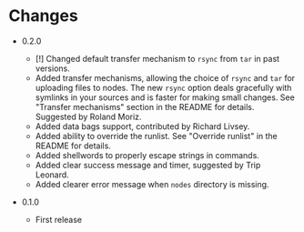 Changes
=======

* 0.2.0
    * [!] Changed default transfer mechanism to `rsync` from `tar` in past versions.
    * Added transfer mechanisms, allowing the choice of `rsync` and `tar` for uploading files to nodes. The new `rsync` option deals gracefully with symlinks in your sources and is faster for making small changes. See "Transfer mechanisms" section in the README for details. Suggested by Roland Moriz.
    * Added data bags support, contributed by Richard Livsey.
    * Added ability to override the runlist. See "Override runlist" in the README for details.
    * Added shellwords to properly escape strings in commands.
    * Added clear success message and timer, suggested by Trip Leonard.
    * Added clearer error message when `nodes` directory is missing.

* 0.1.0
    * First release
